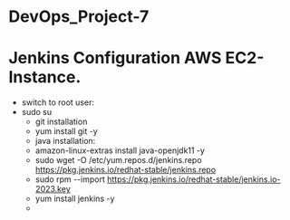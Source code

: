 # DevOps_Project-7

# Jenkins Configuration AWS EC2-Instance.
* switch to root user:
* sudo su 
  * git installation
  *   yum install git -y
  * java installation: 
  * amazon-linux-extras install java-openjdk11 -y
  *  sudo wget -O /etc/yum.repos.d/jenkins.repo https://pkg.jenkins.io/redhat-stable/jenkins.repo
  *  sudo rpm --import https://pkg.jenkins.io/redhat-stable/jenkins.io-2023.key
  *  yum install jenkins -y
  *  
